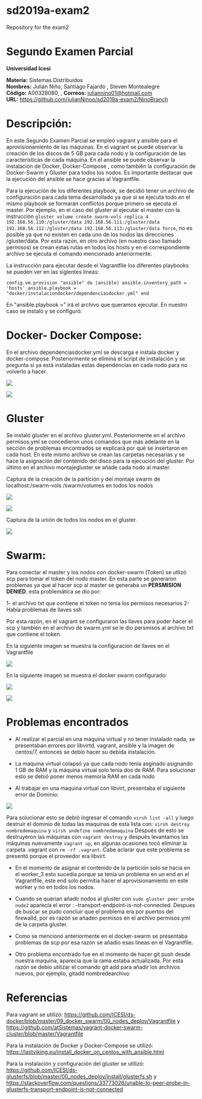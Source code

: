 # sd2019a-exam2
Repository for the exam2

# Segundo Examen Parcial  

**Universidad Icesi**  

**Materia:** Sistemas Distribuidos  
**Nombres:** Julián Niño, Santiago Fajardo , Steven Montealegre  
**Código:** A00328080,        ,
**Correos:** juliannino01@hotmail.com   
**URL:** https://github.com/julianNinoo/sd2019a-exam2/NinoBranch


# Descripción:  

En este Segundo Examen Parcial se empleó vagrant y ansible para el aprovisionamiento de las máquinas. En el vagrant se puede observar la creación de los discos de 5 GB  para cada nodo y la configuración de las  características de cada máquina. En el ansible se puede observar la instalación de Docker, Docker-Compose , como también la configuración de Docker-Swarm y Gluster para todos los nodos. Es importante destacar que la ejecución del ansible se hace gracias al Vagrantfile.

Para la ejecución de los diferentes playbook, se decidió tener un archivo de configuración para cada tema desarrollado ya que si se ejecuta todo en el mismo playbook se formarán conflictos porque primero se ejecuta el master. Por ejemplo, en el caso del gluster al ejecutar el master con la instrucción `gluster volume create swarm-vols replica 4 192.168.56.110:/gluster/data 192.168.56.111:/gluster/data 192.168.56.112:/gluster/data 192.168.56.113:/gluster/data force`, no es posible ya que no existen en cada uno de los nodos las direcciones /gluster/data. Por esta razón, en otro archivo (en nuestro caso llamado permisos) se crean estas rutas en todos los hosts y en el correspondiente archivo se ejecuta el comando mencionado anteriormente. 

La instrucción para ejecutar desde el Vagrantfile los diferentes playbooks se pueden ver en las sigientes lineas: 

 `config.vm.provision "ansible" do |ansible|
 ansible.inventory_path = 'hosts'
 ansible.playbook = "docker/instalaciondocker/dependenciasdocker.yml"
 end`

En "ansible.playbook ="  irá el archivo que queramos ejecutar. En nuestro caso se instaló y se configuró:

# Docker- Docker Compose:

En el archivo dependenciasdocker.yml se descarga e instala docker y docker-compose. Posteriormente se elimina el script de instalación y se pregunta si ya está instaladas estas dependencias en cada nodo para no volverlo a hacer. 

![](Imagenes/ansible.png) 

![](Imagenes/ansible2.png)

# Gluster

Se instaló gluster en el archivo gluster.yml. Posteriormente en el archivo permisos.yml se concedieron unos comandos que más adelante en la sección de problemas encontrados se explicará por qué se insertaron en cada host. En este mismo archivo se crean las carpetas necesarias y se hace la asignación del contenido del disco para la ejecución del gluster. Por último en el archivo montajegluster se añade cada nodo al master.

Captura de la creación de la partición y del montaje swarm de localhost:/swarm-vols /swarm/volumes en todos los nodos 

![](Imagenes/volumes3.png) 


![](Imagenes/volumes.png) 


Captura de la unión de todos los nodos en el gluster.


![](Imagenes/pool.png) 


# Swarm: 

Para conectar el master y los nodos con docker-swarm (Token) se utlizó scp para tomar el token del nodo master. En esta parte se generaron problemas ya que al hacer scp al master se generaba un **PERSMISION DENIED**. esta problemática se dio por:

1- el archivo txt que contiene el token no tenia los permisos necesarios
2- Había problemas de llaves ssh 

Por esta razón, en el vagrant se configuraron las llaves para poder hacer el scp y también en el archivo de swarm.yml se le dio persmisos al archivo txt que contiene el token. 

En la siguiente imagen se muestra la configuracion de llaves en el Vagrantfile

![](Imagenes/ssh.png)


En la siguiente imagen se muestra el docker swarm configurado:

![](Imagenes/swarm.png)

![](Imagenes/swarm1.png)  

# Problemas encontrados 

- Al realizar el parcial en una máquina virtual y no tener instalado nada, se presentaban errores por libvirtd, vagrant, ansible y la imagen de centos/7, entonces se debio hacer su debida instalación. 

- La maquina virtual colapsó ya que cada nodo tenía asginado asignando 1 GB de RAM  y la máquina virtual solo tenía dos de RAM. Para solucionar esto se debió poner menos memoria RAM en cada nodo 

- Al trabajar en una maquina virtual con libvirt, presentaba el siguiente error de Dominio: 

![](Imagenes/dominio.png)

Para solucionar esto se debió ingresar el comando `virsh list -all` y luego destruir el dominio de todas las maquinas de esta lista con: `virsh destroy nombredemaquina` y `virsh undefine nombredemaquina` 
Después de esto se destruyeron las máquinas con `vagrant destroy` y después levantamos las máquinas nuevamente `vagrant up`, en algunas ocasiones tocó eliminar la carpeta .vagrant con `rm -rf .vagrant`. Cabe aclarar que este problema se presentó porque el proveedor era libvirt.

- En el momento de asignar el contenido de la partición solo se hacia en el worker_3 esto sucedia porque se tenía un problema en un end en el Vagrantfile, este end solo permitia hacer el aprovisionamiento en este worker y no en todos los nodos. 

- Cuando se querian añadir nodos al gluster con `sudo gluster peer probe node2` aparecía el error : -transport-endpoint-is-not-connected. Despues de buscar se pudo concluir que el problema era por puertos del firewalld, por es razón se añaden permisos en el archivo permisos.yml de la carpeta gluster.

- Como se mencionó anteriormente en el docker-swarm se presentaba problemas de scp por esa razón se añadio esas lineas en el Vagrantfile.

- Otro problema encontrado fue en el momento de hacer git push desde nuestra maquina, aparecia que la rama estaba actualizada. Por esta razón se debio utilizar el comando git add para añadir los archivos nuevos, por ejemplo, gitadd nombredearchivo


# Referencias 
Para vagrant se utilizó:
https://github.com/ICESI/ds-docker/blob/master/09_docker_swarm/00_nodes_deploy/Vagrantfile  y 
https://github.com/atSistemas/vagrant-docker-swarm-cluster/blob/master/Vagrantfile

Para la instalación de Docker y Docker-Compose se utilizó:
 https://lastviking.eu/install_docker_on_centos_with_ansible.html
 
Para la instalación y configuración del gluster se utilizó:
https://github.com/ICESI/ds-glusterfs/blob/master/00_nodes_deploy/install/glusterfs.sh y  
https://stackoverflow.com/questions/33773026/unable-to-peer-probe-in-glusterfs-transport-endpoint-is-not-connected


